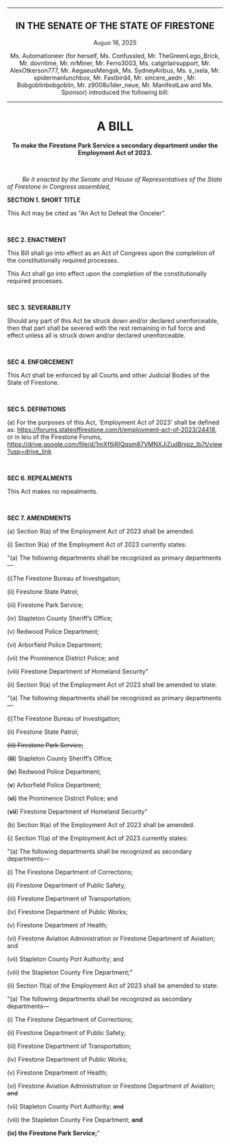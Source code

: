 <div align="center">


---


<h2>IN THE SENATE OF THE STATE OF FIRESTONE</h2>


<p>A<small>ugust</small> 16, 2025</p>


Ms. Automationeer (for herself, Ms. ConfussIed, Mr. TheGreenLego_Brick, Mr. dovntime, Mr. nrMiner, Mr. Ferro3003, Ms. catgirlairsupport, Mr. AlexOtkerson777, Mr. AegaeusMengsk, Ms. SydneyAirbus, Ms. s_ixela, Mr. spidermanIunchbox, Mr. Fastbird4, Mr. sincere_aedn
, Mr. Bobgoblinbobgoblin, Mr. z9008u1der_neue, Mr. ManifestLaw and Mx. Sponsor) introduced the following bill:


---


<h1><b>A BILL</b></h1>


**To make the Firestone Park Service a secondary department under the Employment Act of 2023.**


</div>


<br/>


&nbsp;&nbsp;&nbsp;&nbsp;&nbsp;&nbsp;&nbsp;&nbsp; *Be it enacted by the Senate and House of Representatives of the State of Firestone in Congress assembled,*


**SECTION 1. SHORT TITLE**


This Act may be cited as "An Act to Defeat the Onceler".


<br/>


**SEC 2. ENACTMENT**


This Bill shall go into effect as an Act of Congress upon the completion of the constitutionally required processes.


This Act shall go into effect upon the completion of the constitutionally required processes.


<br/>


**SEC 3. SEVERABILITY**


Should any part of this Act be struck down and/or declared unenforceable, then that part shall be severed with the rest remaining in full force and effect unless all is struck down and/or declared unenforceable.


<br/>


**SEC 4. ENFORCEMENT**


This Act shall be enforced by all Courts and other Judicial Bodies of the State of Firestone.


<br/>


**SEC 5. DEFINITIONS**


(a) For the purposes of this Act, 'Employment Act of 2023' shall be defined as: https://forums.stateoffirestone.com/t/employment-act-of-2023/24418, or in leiu of the Firestone Forums, https://drive.google.com/file/d/1mXf6jRlQqsm87VMNXJiZudBnipz_lb7t/view?usp=drive_link


<br/>


**SEC 6. REPEALMENTS**


This Act makes no repealments.


<br/>


**SEC 7. AMENDMENTS**


(a) Section 9(a) of the Employment Act of 2023 shall be amended.


(i) Section 9(a) of the Employment Act of 2023 currently states: 


"(a) The following departments shall be recognized as primary departments—
  
  (i)The Firestone Bureau of Investigation;
  
  (ii) Firestone State Patrol;
  
  (iii) Firestone Park Service;
  
  (iv) Stapleton County Sheriff’s Office;
  
  (v) Redwood Police Department;
  
  (vi) Arborfield Police Department;
  
  (vii) the Prominence District Police; and
  
  (viii) Firestone Department of Homeland Security"



(ii) Section 9(a) of the Employment Act of 2023 shall be amended to state: 


"(a) The following departments shall be recognized as primary departments—
  
  (i)The Firestone Bureau of Investigation;
  
  (ii) Firestone State Patrol;
  
  ~~(iii) Firestone Park Service;~~
  
  (**iii**) Stapleton County Sheriff’s Office;
  
  (**iv**) Redwood Police Department;
  
  (**v**) Arborfield Police Department;
  
  (**vi**) the Prominence District Police; and
  
  (**vii**) Firestone Department of Homeland Security"


(b) Section 9(a) of the Employment Act of 2023 shall be amended.


(i) Section 11(a) of the Employment Act of 2023 currently states: 


"(a) The following departments shall be recognized as secondary departments—
  
  (i) The Firestone Department of Corrections;
  
  (ii) Firestone Department of Public Safety;
  
  (iii) Firestone Department of Transportation;
  
  (iv) Firestone Department of Public Works;
  
  (v) Firestone Department of Health;
  
  (vi) Firestone Aviation Administration or Firestone Department of Aviation; and
  
  (vii) Stapleton County Port Authority; and
  
  (viii) the Stapleton County Fire Department;"


(ii) Section 11(a) of the Employment Act of 2023 shall be amended to state: 

"(a) The following departments shall be recognized as secondary departments—
  
  (i) The Firestone Department of Corrections;
  
  (ii) Firestone Department of Public Safety;
  
  (iii) Firestone Department of Transportation;
  
  (iv) Firestone Department of Public Works;
  
  (v) Firestone Department of Health;
  
  (vi) Firestone Aviation Administration or Firestone Department of Aviation; ~~and~~
  
  (vii) Stapleton County Port Authority; ~~and~~
  
  (viii) the Stapleton County Fire Department; **and**
  
  **(ix) the Firestone Park Service;**"

<br/>

